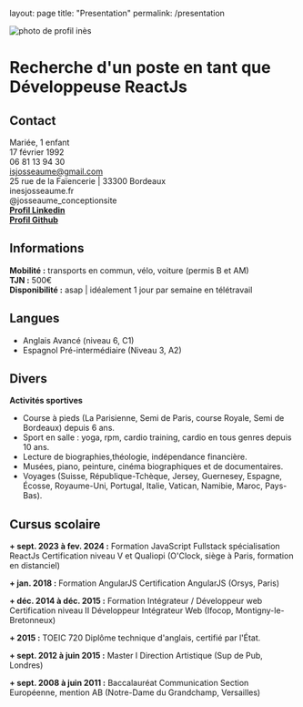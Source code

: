 layout: page
title: "Presentation"
permalink: /presentation

<div>
    <img src="" alt="photo de profil inès"/>

# Recherche d'un poste en tant que Développeuse ReactJs
</div>

## Contact

Mariée, 1 enfant \
17 février 1992 \
06 81 13 94 30 \
isjosseaume@gmail.com \
25 rue de la Faïencerie | 33300 Bordeaux \
inesjosseaume.fr \
@josseaume_conceptionsite \
<b><a href="https://www.linkedin.com/in/ines-josseaume/" target="_blank">Profil Linkedin</a></b> \
<b><a href="https://github.com/inesgoddardjosseaume" target="_blank">Profil Github</a></b>


## Informations

<b>Mobilité :</b> transports en commun, vélo, voiture (permis B et AM) \
<b>TJN :</b> 500€ \
<b>Disponibilité :</b> asap | idéalement 1 jour par semaine en télétravail


## Langues

+ Anglais Avancé (niveau 6, C1)
+ Espagnol Pré-intermédiaire (Niveau 3, A2)
  

## Divers

<b>Activités sportives</b>
+ Course à pieds (La Parisienne, Semi de Paris, course Royale, Semi de Bordeaux) depuis 6 ans.
+ Sport en salle : yoga, rpm, cardio training, cardio en tous genres depuis 10 ans.
+ Lecture de biographies,théologie, indépendance financière.
+ Musées, piano, peinture, cinéma biographiques et de documentaires.
+ Voyages (Suisse, République-Tchèque, Jersey, Guernesey, Espagne, Écosse, Royaume-Uni, Portugal, Italie, Vatican, Namibie, Maroc, Pays-Bas).


## Cursus scolaire

<b>+ sept. 2023 à fev. 2024 :</b> Formation JavaScript Fullstack spécialisation ReactJs
Certification niveau V et Qualiopi (O'Clock, siège à Paris, formation en distanciel)

<b>+ jan. 2018 :</b> Formation AngularJS
Certification AngularJS (Orsys, Paris)

<b>+ déc. 2014 à déc. 2015 :</b> Formation Intégrateur / Développeur web
Certification niveau II Développeur Intégrateur Web (Ifocop, Montigny-le-Bretonneux)

<b>+ 2015 :</b> TOEIC 720
Diplôme technique d'anglais, certifié par l'État.

<b>+ sept. 2012 à juin 2015 :</b> Master I Direction Artistique
(Sup de Pub, Londres)

<b>+ sept. 2008 à juin 2011 :</b> Baccalauréat Communication
Section Européenne, mention AB (Notre-Dame du Grandchamp, Versailles)
